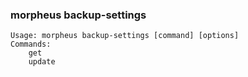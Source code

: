 ### morpheus backup-settings

```
Usage: morpheus backup-settings [command] [options]
Commands:
	get
	update
```
